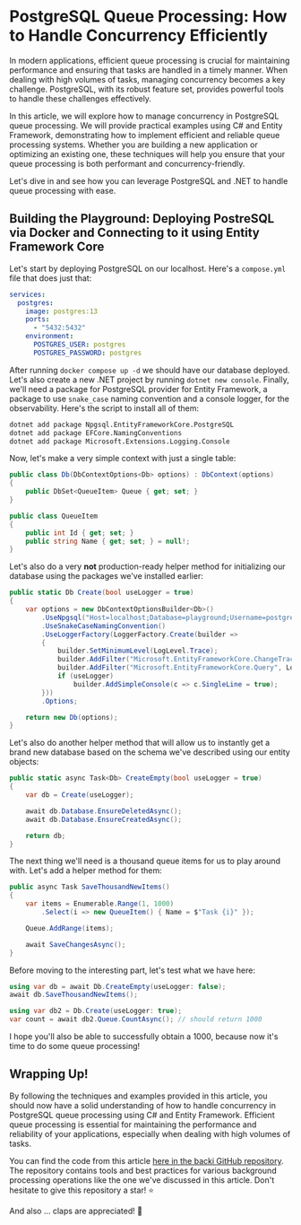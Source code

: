 # PostgreSQL Queue Processing: How to Handle Concurrency Efficiently

In modern applications, efficient queue processing is crucial for maintaining performance and ensuring that tasks are handled in a timely manner. When dealing with high volumes of tasks, managing concurrency becomes a key challenge. PostgreSQL, with its robust feature set, provides powerful tools to handle these challenges effectively.

In this article, we will explore how to manage concurrency in PostgreSQL queue processing. We will provide practical examples using C# and Entity Framework, demonstrating how to implement efficient and reliable queue processing systems. Whether you are building a new application or optimizing an existing one, these techniques will help you ensure that your queue processing is both performant and concurrency-friendly.

Let's dive in and see how you can leverage PostgreSQL and .NET to handle queue processing with ease.

## Building the Playground: Deploying PostreSQL via Docker and Connecting to it using Entity Framework Core

Let's start by deploying PostgreSQL on our localhost. Here's a `compose.yml` file that does just that:

```yaml
services:
  postgres:
    image: postgres:13
    ports:
      - "5432:5432"
    environment:
      POSTGRES_USER: postgres
      POSTGRES_PASSWORD: postgres
```

After running `docker compose up -d` we should have our database deployed. Let's also create a new .NET project by running `dotnet new console`. Finally, we'll need a package for PostgreSQL provider for Entity Framework, a package to use `snake_case` naming convention and a console logger, for the observability. Here's the script to install all of them:

```sh
dotnet add package Npgsql.EntityFrameworkCore.PostgreSQL
dotnet add package EFCore.NamingConventions
dotnet add package Microsoft.Extensions.Logging.Console
```

Now, let's make a very simple context with just a single table:

```csharp
public class Db(DbContextOptions<Db> options) : DbContext(options)
{
    public DbSet<QueueItem> Queue { get; set; }
}

public class QueueItem
{
    public int Id { get; set; }
    public string Name { get; set; } = null!;
}
```

Let's also do a very **not** production-ready helper method for initializing our database using the packages we've installed earlier:

```csharp
public static Db Create(bool useLogger = true)
{
    var options = new DbContextOptionsBuilder<Db>()
        .UseNpgsql("Host=localhost;Database=playground;Username=postgres;Password=postgres")
        .UseSnakeCaseNamingConvention()
        .UseLoggerFactory(LoggerFactory.Create(builder =>
        {
            builder.SetMinimumLevel(LogLevel.Trace);
            builder.AddFilter("Microsoft.EntityFrameworkCore.ChangeTracking", LogLevel.Information);
            builder.AddFilter("Microsoft.EntityFrameworkCore.Query", LogLevel.Information);
            if (useLogger)
                builder.AddSimpleConsole(c => c.SingleLine = true);
        }))
        .Options;

    return new Db(options);
}
```

Let's also do another helper method that will allow us to instantly get a brand new database based on the schema we've described using our entity objects:

```csharp
public static async Task<Db> CreateEmpty(bool useLogger = true)
{
    var db = Create(useLogger);

    await db.Database.EnsureDeletedAsync();
    await db.Database.EnsureCreatedAsync();

    return db;
}
```

The next thing we'll need is a thousand queue items for us to play around with. Let's add a helper method for them:

```csharp
public async Task SaveThousandNewItems()
{
    var items = Enumerable.Range(1, 1000)
        .Select(i => new QueueItem() { Name = $"Task {i}" });

    Queue.AddRange(items);

    await SaveChangesAsync();
}
```

Before moving to the interesting part, let's test what we have here:

```csharp
using var db = await Db.CreateEmpty(useLogger: false);
await db.SaveThousandNewItems();

using var db2 = Db.Create(useLogger: true);
var count = await db2.Queue.CountAsync(); // should return 1000
```

I hope you'll also be able to successfully obtain a 1000, because now it's time to do some queue processing!

## Wrapping Up!

By following the techniques and examples provided in this article, you should now have a solid understanding of how to handle concurrency in PostgreSQL queue processing using C# and Entity Framework. Efficient queue processing is essential for maintaining the performance and reliability of your applications, especially when dealing with high volumes of tasks.

You can find the code from this article [here in the backi GitHub repository](https://github.com/astorDev/backi/blob/main/postgres/playground/ForUpdateOperator.cs). The repository contains tools and best practices for various background processing operations like the one we've discussed in this article. Don't hesitate to give this repository a star! ⭐

And also ... claps are appreciated! 👏